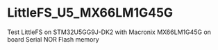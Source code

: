 # LittleFS_U5_MX66LM1G45G
Test LittleFS on STM32U5GG9J-DK2 with Macronix MX66LM1G45G on board Serial NOR Flash memory
